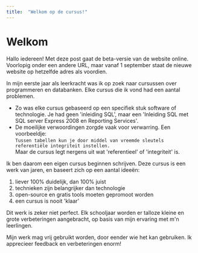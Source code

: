 ```yaml
---
title:  "Welkom op de cursus!"
---
```


# Welkom

Hallo iedereen! Met deze post gaat de beta-versie van de website online. Voorlopig onder een andere URL, maar vanaf 1 september staat de nieuwe website op hetzelfde adres als voordien.

<!--more-->

In mijn eerste jaar als leerkracht was ik op zoek naar cursussen over programmeren en databanken. Elke cursus die ik vond had een aantal problemen. 

 - Zo was elke cursus gebaseerd op een specifiek stuk software of technologie. Je had geen 'inleiding SQL', maar een 'Inleiding SQL met SQL server Express 2008 en Reporting Services'.
 - De moeilijke verwoordingen zorgde vaak voor verwarring. Een voorbeeldje:\
`Tussen tabellen kun je door middel van vreemde sleutels referentiële integriteit instellen.` \
Maar de cursus legt nergens uit wat 'referentieel' of 'integriteit' is. 

Ik ben daarom een eigen cursus beginnen schrijven. Deze cursus is een werk van jaren, en baseert zich op een aantal ideeën: 
 1. liever 100% duidelijk, dan 100% juist
 2. technieken zijn belangrijker dan technologie
 3. open-source en gratis tools moeten gepromoot worden
 4. een cursus is nooit 'klaar'

Dit werk is zeker niet perfect. Elk schooljaar worden er talloze kleine en grote verbeteringen aangebracht, op basis van mijn ervaring met m'n leerlingen. 

Mijn werk mag vrij gebruikt worden, door eender wie het kan gebruiken. Ik apprecieer feedback en verbeteringen enorm!